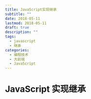 ```yaml
---
title: JavaScript实现继承
subtitle: ""
date: 2018-05-11
lastmod: 2018-05-11
draft: true
description: ""
tags:
  - javascript
  - 继承
categories:
  - 编程技术
  - 大前端
  - JavaScript
---
```


# JavaScript 实现继承
